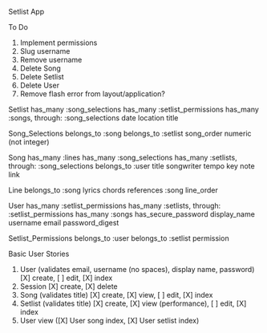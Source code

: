 Setlist App

To Do
1. Implement permissions
2. Slug username
3. Remove username
4. Delete Song
5. Delete Setlist
6. Delete User
7. Remove flash error from layout/application?



Setlist
  has_many :song_selections
  has_many :setlist_permissions
  has_many :songs, through: :song_selections
  date
  location
  title

Song_Selections
  belongs_to :song
  belongs_to :setlist
  song_order numeric (not integer)

Song
  has_many :lines
  has_many :song_selections
  has_many :setlists, through: :song_selections
  belongs_to :user
  title
  songwriter
  tempo
  key
  note
  link

Line
  belongs_to :song
  lyrics
  chords
  references :song
  line_order

User
  has_many :setlist_permissions
  has_many :setlists, through: :setlist_permissions
  has_many :songs
  has_secure_password
  display_name
  username
  email
  password_digest

Setlist_Permissions
  belongs_to :user
  belongs_to :setlist
  permission



Basic User Stories

1. User (validates email, username (no spaces), display name, password)
    [X] create, 
    [ ] edit, 
    [X] index
2. Session 
    [X] create,
    [X] delete
3. Song (validates title)
    [X] create, 
    [X] view, 
    [ ] edit,
    [X] index
4. Setlist (validates title)
    [X] create, 
    [X] view (performance),
    [ ] edit,
    [X] index
5. User view ([X] User song index, [X] User setlist index)